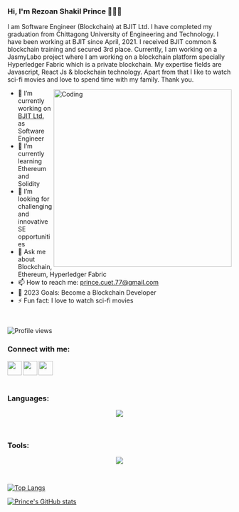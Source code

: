 ### Hi, I'm Rezoan Shakil Prince 👩🏻‍💻
I am Software Engineer (Blockchain) at BJIT Ltd. I have completed my graduation from Chittagong University of Engineering and Technology. I have been working at BJIT since April, 2021. I received BJIT common & blockchain training and secured 3rd place. Currently, I am working on a JasmyLabo project where I am working on a blockchain platform specially Hyperledger Fabric which is a private blockchain. My expertise fields are Javascript, React Js & blockchain technology. Apart from that I like to watch sci-fi movies and love to spend time with my family. Thank you.

<img align="right" alt="Coding" width="400" src="https://miro.medium.com/max/680/1*IRGHmiGsa16stedQvIaZfw.gif">

- 🔭 I’m currently working on [BJIT Ltd.](https://bjitgroup.com/) as Software Engineer
- 🌱 I’m currently learning Ethereum and Solidity
- 👯 I’m looking for challenging and innovative SE opportunities 
- 💬 Ask me about Blockchain, Ethereum, Hyperledger Fabric
- 📫 How to reach me: prince.cuet.77@gmail.com
- 🥅 2023 Goals: Become a Blockchain Developer
- ⚡ Fun fact: I love to watch sci-fi movies
<br />

![Profile views](https://komarev.com/ghpvc/?username=PrinceCuet77&color=blue)

### Connect with me:

[<img align="left" alt="" width="32px" src="https://cdn.jsdelivr.net/npm/simple-icons@3/icons/facebook.svg" />][facebook]
[<img align="left" alt="" width="32px" src="https://cdn.jsdelivr.net/npm/simple-icons@v3/icons/linkedin.svg" />][linkedin]
[<img align="left" alt="" width="32px" src="https://cdn.jsdelivr.net/npm/simple-icons@v3/icons/instagram.svg" />][instagram]

<br />
<br />
<br />

### Languages:

<p align="center">
  <img src="https://skillicons.dev/icons?i=c,cpp,html,css,js,react,redux,nextjs,ts,nodejs,solidity,go" />
</p>

<br />

### Tools:

<p align="center">
  <a href="https://skillicons.dev">
    <img src="https://skillicons.dev/icons?i=git,github,docker,discord,visualstudio,stackoverflow,remix,postman,netlify,linux" />
  </a>
</p>

<br />

[![Top Langs](https://github-readme-stats.vercel.app/api/top-langs/?username=PrinceCuet77&layout=compact&hide_border=true)](https://github.com/PrinceCuet77/github-readme-stats)

[![Prince's GitHub stats](https://github-readme-stats.vercel.app/api?username=PrinceCuet77&show_icons=true&theme=vue&hide_border=true)](https://github.com/PrinceCuet77/github-readme-stats)

[facebook]: https://www.facebook.com/rezoan.shakil.prince.77
[instagram]: https://www.instagram.com/__rs_prince77/
[linkedin]: https://www.linkedin.com/in/rezoan-shakil-prince-3908711a1/
